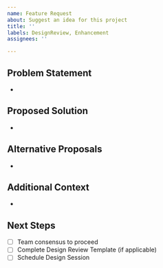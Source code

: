 ```yaml
---
name: Feature Request
about: Suggest an idea for this project
title: ''
labels: DesignReview, Enhancement
assignees: ''

---
```


## Problem Statement
- 

## Proposed Solution
- 

## Alternative Proposals
- 

## Additional Context
- 

## Next Steps
- [ ] Team consensus to proceed 
- [ ] Complete Design Review Template (if applicable)
- [ ] Schedule Design Session
